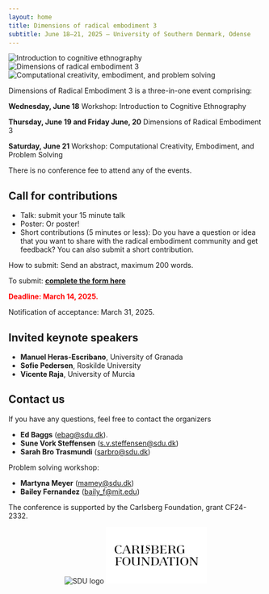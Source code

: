 ```yaml
---
layout: home
title: Dimensions of radical embodiment 3
subtitle: June 18–21, 2025 — University of Southern Denmark, Odense
---
```


<div class="text-center">
  <img src="{{ 'assets/img/cognitive_ethnography_poster.png' | relative_url }}" alt="Introduction to cognitive ethnography" width="200"/>
  <img src="{{ 'assets/img/dre3_poster.png' | relative_url }}" alt="Dimensions of radical embodiment 3" width="200" />
  <img src="{{ 'assets/img/problem_solving_poster.png' | relative_url }}" alt="Computational creativity, embodiment, and problem solving" width="200" />
</div>

Dimensions of Radical Embodiment 3 is a three-in-one event comprising:

**Wednesday, June 18** Workshop: Introduction to Cognitive Ethnography

**Thursday, June 19 and Friday June, 20** Dimensions of Radical Embodiment 3

**Saturday, June 21** Workshop: Computational Creativity, Embodiment, and Problem Solving

There is no conference fee to attend any of the events.

## Call for contributions
- Talk: submit your 15 minute talk 
- Poster: Or poster!
- Short contributions (5 minutes or less): Do you have a question or idea that you want to share with the radical embodiment community and get feedback? You can also submit a short contribution.

How to submit: Send an abstract, maximum 200 words.

To submit: [**complete the form here**](https://forms.gle/s6vA5bnYCurdYjoB9)

<span style="color:red">**Deadline: March 14, 2025.**</span>

Notification of acceptance: March 31, 2025.

## Invited keynote speakers
- **Manuel Heras-Escribano**, University of Granada
- **Sofie Pedersen**, Roskilde University
- **Vicente Raja**, University of Murcia

## Contact us

If you have any questions, feel free to contact the organizers
- **Ed Baggs** (ebag@sdu.dk).
- **Sune Vork Steffensen** (s.v.steffensen@sdu.dk)
- **Sarah Bro Trasmundi** (sarbro@sdu.dk)

Problem solving workshop:
- **Martyna Meyer** (mamey@sdu.dk)
- **Bailey Fernandez** (baily_f@mit.edu)

The conference is supported by the Carlsberg Foundation, grant CF24-2332.

<div style="text-align: center;">
<img src="https://github.com/user-attachments/assets/7087a7ba-685f-4137-91c8-02a296c123f8" alt="SDU logo" width="200"/>
<img src="assets/img/carlsberg.png" alt="Carlsberg Foundation logo" width="200"/>
</div>
